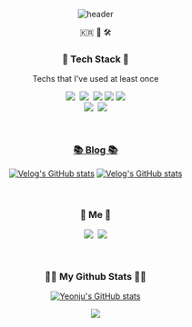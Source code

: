 <div align="center">

![header](https://capsule-render.vercel.app/api?type=soft&color=auto&height=300&section=header&text=Yeonju&fontSize=70&animation=twinkling)

</div>

<p align="center">🇰🇷 🎵 🛠 </p>

<h3 align="center">🔨 Tech Stack 🔧</h3>

<p align="center"> Techs that I've used at least once </p>

<p align="center">
  <img src="https://img.shields.io/badge/Python-3766AB?style=flat-square&logo=Python&logoColor=white"/></a>&nbsp 
  <img src="https://img.shields.io/badge/Javascript-ffb13b?style=flat-square&logo=javascript&logoColor=white"/></a>&nbsp 
  <img src="https://img.shields.io/badge/HTML-E34F26?style=flat-square&logo=HTML5&logoColor=white"/>
  <img src="https://img.shields.io/badge/CSS-1572B6?style=flat-square&logo=CSS3&logoColor=white"/> 
  <img src="https://img.shields.io/badge/React-61DAFB?style=flat-square&logo=React&logoColor=white"/> 
  <br>
  <img src="https://img.shields.io/badge/Node.js-339933?style=flat-square&logo=Node.js&logoColor=white"/></a>&nbsp
  
  <img src="https://img.shields.io/badge/Visual Studio Code-007ACC?style=flat-square&logo=Visual Studio Code&logoColor=white"/> 
  <a href="https://github.com/yeonkr”><img src="https://img.shields.io/badge/GitHub-181717?style=flat-square&logo=GitHub&logoColor=white"/</a> 
</p>

<br>

<h3 align="center">📚 Blog 📚</h3>

<div align="center" style="text-align:center">
  
[![Velog's GitHub stats](https://velog-readme-stats.vercel.app/api?name=yeonkr)](https://velog.io/@yeonkr)
[![Velog's GitHub stats](https://velog-readme-stats.vercel.app/api?name=yeonkr&tag=JavaScript)](https://github.com/yeonkr/velog-readme-stats)

</div>
  
<br>


<h3 align="center"> 🌲 Me 🌲</h3>
<p align="center">    
 <a href="https://velog.io/@yeonkr"><img src="https://img.shields.io/badge/Tech%20Blog-11B48A?style=flat-square&logo=Vimeo&logoColor=white&link=https://velog.io/@yeonkr"/></a>&nbsp
 <a href="mailto:1714882@sookmyung.ac.kr"><img src="https://img.shields.io/badge/Gmail-d14836?style=flat-square&logo=Gmail&logoColor=white&link=1714882@sookmyung.ac.kr"></a>
</p>
<br>

<h3 align="center">👩‍💻 My Github Stats 👩‍💻</h3>
<div align="center">
  
[![Yeonju's GitHub stats](https://github-readme-stats.vercel.app/api?username=yeonkr&show_icons=true&theme=vue-dark)](https://github.com/yeonkr) 

  
</div>
<p align="center">
  <a href="https://hits.seeyoufarm.com"><img src="https://hits.seeyoufarm.com/api/count/incr/badge.svg?url=https%3A%2F%2Fgithub.com%2Fyeonkr&count_bg=%236CC2E6&title_bg=%23A8AAAE&icon=github.svg&icon_color=%23FFFFFF&title=hits&edge_flat=false"/></a>
</p>

